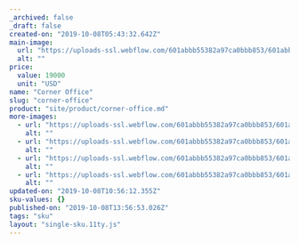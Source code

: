 ```yaml
---
_archived: false
_draft: false
created-on: "2019-10-08T05:43:32.642Z"
main-image:
  url: "https://uploads-ssl.webflow.com/601abbb55382a97ca0bbb853/601abbb55382a94839bbbaba_5d960da7f8b06d8045dcf5db_Corner-Office-15-window_300.jpeg"
  alt: ""
price:
  value: 19000
  unit: "USD"
name: "Corner Office"
slug: "corner-office"
product: "site/product/corner-office.md"
more-images:
  - url: "https://uploads-ssl.webflow.com/601abbb55382a97ca0bbb853/601abbb55382a93da7bbbab9_5d960d9a809205621f9c1bf4_Corner%2520Office%2520Light_300.jpeg"
    alt: ""
  - url: "https://uploads-ssl.webflow.com/601abbb55382a97ca0bbb853/601abbb55382a950a9bbbacb_5d960da7f8b06d0680dcf57e_Corner%2520Office%252030%2520Chestnut_300.jpeg"
    alt: ""
  - url: "https://uploads-ssl.webflow.com/601abbb55382a97ca0bbb853/601abbb55382a9ca67bbbac5_5d960da70054fb4549909e09_Corner-Office_13_300.jpeg"
    alt: ""
  - url: "https://uploads-ssl.webflow.com/601abbb55382a97ca0bbb853/601abbb55382a910d8bbbaca_5d960da7cfbd82f814ad5923_Corner-Office-15-Window-Front_300.jpeg"
    alt: ""
updated-on: "2019-10-08T10:56:12.355Z"
sku-values: {}
published-on: "2019-10-08T13:56:53.026Z"
tags: "sku"
layout: "single-sku.11ty.js"
---
```



